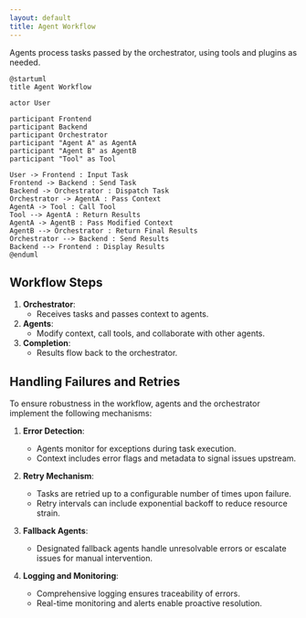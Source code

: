 ```yaml
---
layout: default
title: Agent Workflow
---
```


Agents process tasks passed by the orchestrator, using tools and plugins as needed.

```plantuml
@startuml
title Agent Workflow

actor User

participant Frontend
participant Backend
participant Orchestrator
participant "Agent A" as AgentA
participant "Agent B" as AgentB
participant "Tool" as Tool

User -> Frontend : Input Task
Frontend -> Backend : Send Task
Backend -> Orchestrator : Dispatch Task
Orchestrator -> AgentA : Pass Context
AgentA -> Tool : Call Tool
Tool --> AgentA : Return Results
AgentA -> AgentB : Pass Modified Context
AgentB --> Orchestrator : Return Final Results
Orchestrator --> Backend : Send Results
Backend --> Frontend : Display Results
@enduml
```

## Workflow Steps

1. **Orchestrator**:
   - Receives tasks and passes context to agents.
2. **Agents**:
   - Modify context, call tools, and collaborate with other agents.
3. **Completion**:
   - Results flow back to the orchestrator.

## Handling Failures and Retries

To ensure robustness in the workflow, agents and the orchestrator implement the following mechanisms:

1. **Error Detection**:

   - Agents monitor for exceptions during task execution.
   - Context includes error flags and metadata to signal issues upstream.

2. **Retry Mechanism**:

   - Tasks are retried up to a configurable number of times upon failure.
   - Retry intervals can include exponential backoff to reduce resource strain.

3. **Fallback Agents**:

   - Designated fallback agents handle unresolvable errors or escalate issues for manual intervention.

4. **Logging and Monitoring**:
   - Comprehensive logging ensures traceability of errors.
   - Real-time monitoring and alerts enable proactive resolution.
